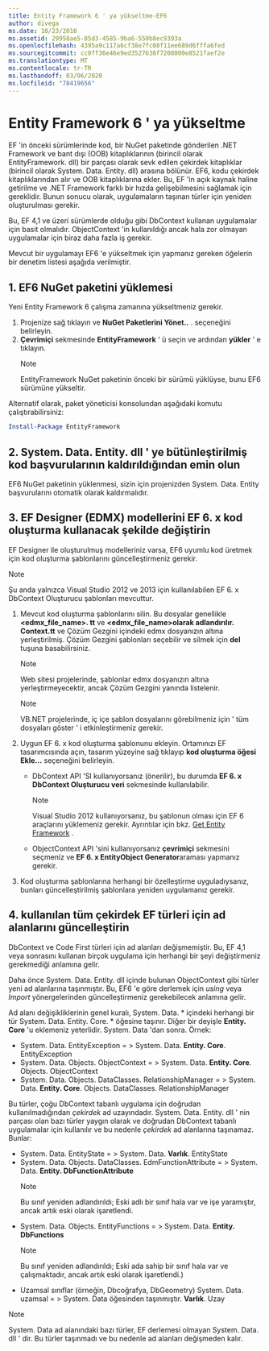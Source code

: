 ```yaml
---
title: Entity Framework 6 ' ya yükseltme-EF6
author: divega
ms.date: 10/23/2016
ms.assetid: 29958ae5-85d3-4585-9ba6-550b8ec9393a
ms.openlocfilehash: 4395a9c117a6cf38e7fc08f11ee689d6fffa6fed
ms.sourcegitcommit: cc0ff36e46e9ed3527638f7208000e8521faef2e
ms.translationtype: MT
ms.contentlocale: tr-TR
ms.lasthandoff: 03/06/2020
ms.locfileid: "78419656"
---
```

# <a name="upgrading-to-entity-framework-6"></a>Entity Framework 6 ' ya yükseltme

EF 'in önceki sürümlerinde kod, bir NuGet paketinde gönderilen .NET Framework ve bant dışı (OOB) kitaplıklarının (birincil olarak EntityFramework. dll) bir parçası olarak sevk edilen çekirdek kitaplıklar (birincil olarak System. Data. Entity. dll) arasına bölünür. EF6, kodu çekirdek kitaplıklarından alır ve OOB kitaplıklarına ekler. Bu, EF 'in açık kaynak haline getirilme ve .NET Framework farklı bir hızda gelişebilmesini sağlamak için gereklidir. Bunun sonucu olarak, uygulamaların taşınan türler için yeniden oluşturulması gerekir.

Bu, EF 4,1 ve üzeri sürümlerde olduğu gibi DbContext kullanan uygulamalar için basit olmalıdır. ObjectContext 'in kullanıldığı ancak hala zor olmayan uygulamalar için biraz daha fazla iş gerekir.

Mevcut bir uygulamayı EF6 'e yükseltmek için yapmanız gereken öğelerin bir denetim listesi aşağıda verilmiştir.

## <a name="1-install-the-ef6-nuget-package"></a>1. EF6 NuGet paketini yüklemesi

Yeni Entity Framework 6 çalışma zamanına yükseltmeniz gerekir.

1. Projenize sağ tıklayın ve **NuGet Paketlerini Yönet..** . seçeneğini belirleyin.  
2. **Çevrimiçi** sekmesinde **EntityFramework** ' ü seçin ve ardından **yükler** ' e tıklayın.  
   > [!NOTE]
   > EntityFramework NuGet paketinin önceki bir sürümü yüklüyse, bunu EF6 sürümüne yükseltir.

Alternatif olarak, paket yöneticisi konsolundan aşağıdaki komutu çalıştırabilirsiniz:

``` powershell
Install-Package EntityFramework
```

## <a name="2-ensure-that-assembly-references-to-systemdataentitydll-are-removed"></a>2. System. Data. Entity. dll ' ye bütünleştirilmiş kod başvurularının kaldırıldığından emin olun

EF6 NuGet paketinin yüklenmesi, sizin için projenizden System. Data. Entity başvurularını otomatik olarak kaldırmalıdır.

## <a name="3-swap-any-ef-designer-edmx-models-to-use-ef-6x-code-generation"></a>3. EF Designer (EDMX) modellerini EF 6. x kod oluşturma kullanacak şekilde değiştirin

EF Designer ile oluşturulmuş modelleriniz varsa, EF6 uyumlu kod üretmek için kod oluşturma şablonlarını güncelleştirmeniz gerekir.

> [!NOTE]
> Şu anda yalnızca Visual Studio 2012 ve 2013 için kullanılabilen EF 6. x DbContext Oluşturucu şablonları mevcuttur.

1. Mevcut kod oluşturma şablonlarını silin. Bu dosyalar genellikle **\<edmx_file_name\>. tt** ve **\<edmx_file_name\>olarak adlandırılır. Context.tt** ve Çözüm Gezgini içindeki edmx dosyanızın altına yerleştirilmiş. Çözüm Gezgini şablonları seçebilir ve silmek için **del** tuşuna basabilirsiniz.  
   > [!NOTE]
   > Web sitesi projelerinde, şablonlar edmx dosyanızın altına yerleştirmeyecektir, ancak Çözüm Gezgini yanında listelenir.  

   > [!NOTE]
   > VB.NET projelerinde, iç içe şablon dosyalarını görebilmeniz için ' tüm dosyaları göster ' i etkinleştirmeniz gerekir.
2. Uygun EF 6. x kod oluşturma şablonunu ekleyin. Ortamınızı EF tasarımcısında açın, tasarım yüzeyine sağ tıklayıp **kod oluşturma öğesi Ekle...** seçeneğini belirleyin.
    - DbContext API 'SI kullanıyorsanız (önerilir), bu durumda **EF 6. x DbContext Oluşturucu** **veri** sekmesinde kullanılabilir.  
      > [!NOTE]
      > Visual Studio 2012 kullanıyorsanız, bu şablonun olması için EF 6 araçlarını yüklemeniz gerekir. Ayrıntılar için bkz. [Get Entity Framework](~/ef6/fundamentals/install.md) .  

    - ObjectContext API 'sini kullanıyorsanız **çevrimiçi** sekmesini seçmeniz ve **EF 6. x EntityObject Generator**araması yapmanız gerekir.  
3. Kod oluşturma şablonlarına herhangi bir özelleştirme uyguladıysanız, bunları güncelleştirilmiş şablonlara yeniden uygulamanız gerekir.

## <a name="4-update-namespaces-for-any-core-ef-types-being-used"></a>4. kullanılan tüm çekirdek EF türleri için ad alanlarını güncelleştirin

DbContext ve Code First türleri için ad alanları değişmemiştir. Bu, EF 4,1 veya sonrasını kullanan birçok uygulama için herhangi bir şeyi değiştirmeniz gerekmediği anlamına gelir.

Daha önce System. Data. Entity. dll içinde bulunan ObjectContext gibi türler yeni ad alanlarına taşınmıştır. Bu, EF6 'e göre derlemek için *using* veya *Import* yönergelerinden güncelleştirmeniz gerekebilecek anlamına gelir.

Ad alanı değişikliklerinin genel kuralı, System. Data. * içindeki herhangi bir tür System. Data. Entity. Core. * öğesine taşınır. Diğer bir deyişle **Entity. Core** 'u eklemeniz yeterlidir. System. Data 'dan sonra. Örnek:

- System. Data. EntityException = > System. Data. **Entity. Core**. EntityException  
- System. Data. Objects. ObjectContext = > System. Data. **Entity. Core**. Objects. ObjectContext  
- System. Data. Objects. DataClasses. RelationshipManager = > System. Data. **Entity. Core**. Objects. DataClasses. RelationshipManager  

Bu türler, çoğu DbContext tabanlı uygulama için doğrudan kullanılmadığından *çekirdek* ad uzayındadır. System. Data. Entity. dll ' nin parçası olan bazı türler yaygın olarak ve doğrudan DbContext tabanlı uygulamalar için kullanılır ve bu nedenle *çekirdek* ad alanlarına taşınamaz. Bunlar:

- System. Data. EntityState = > System. Data. **Varlık**. EntityState  
- System. Data. Objects. DataClasses. EdmFunctionAttribute = > System. Data. **Entity. DbFunctionAttribute**  
  > [!NOTE]
  > Bu sınıf yeniden adlandırıldı; Eski adlı bir sınıf hala var ve işe yaramıştır, ancak artık eski olarak işaretlendi.  
- System. Data. Objects. EntityFunctions = > System. Data. **Entity. DbFunctions**  
  > [!NOTE]
  > Bu sınıf yeniden adlandırıldı; Eski ada sahip bir sınıf hala var ve çalışmaktadır, ancak artık eski olarak işaretlendi.)  
- Uzamsal sınıflar (örneğin, Dbcoğrafya, DbGeometry) System. Data. uzamsal = > System. Data öğesinden taşınmıştır. **Varlık**. Uzay

> [!NOTE]
> System. Data ad alanındaki bazı türler, EF derlemesi olmayan System. Data. dll ' dir. Bu türler taşınmadı ve bu nedenle ad alanları değişmeden kalır.
